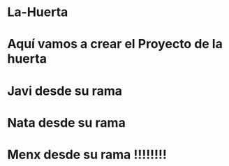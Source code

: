 # La-Huerta
# Aquí vamos a crear el Proyecto de la huerta
# Javi desde su rama
# Nata desde su rama
# Menx desde su rama !!!!!!!!